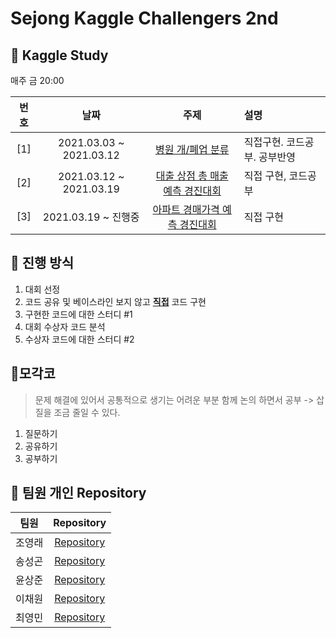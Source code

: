 # Sejong Kaggle Challengers 2nd


## 📌 Kaggle Study 

매주 금 20:00

| 번호 | 날짜 | 주제 | 설명 |
|:---:|:---:|:---:|:---|
| [1] |2021.03.03 ~ 2021.03.12| [병원 개/폐업 분류](https://dacon.io/competitions/official/9565/overview/)|직접구현. 코드공부. 공부반영 |
| [2] |2021.03.12 ~ 2021.03.19| [대출 상점 총 매출 예측 경진대회](https://dacon.io/competitions/official/136/overview/description/)|직접 구현, 코드공부 |
| [3] |2021.03.19 ~ 진행중| [아파트 경매가격 예측 경진대회](https://dacon.io/competitions/official/17801/overview/description/)|직접 구현 |


## 📌 진행 방식 

1. 대회 선정
2. 코드 공유 및 베이스라인 보지 않고 <u>**직접**</u> 코드 구현
3. 구현한 코드에 대한 스터디 #1
4. 대회 수상자 코드 분석
5. 수상자 코드에 대한 스터디 #2

## 📌모각코
> 문제 해결에 있어서 공통적으로 생기는 어려운 부분 함께 논의 하면서 공부 -> 삽질을 조금 줄일 수 있다.

1. 질문하기
2. 공유하기
3. 공부하기

## 📌 팀원 개인 Repository

| 팀원 | Repository |
| :--------: | :--------: |
| 조영래 |[Repository](https://github.com/Sejong-Kaggle-Challengers-2nd/Cho-D-YoungRae)|
| 송성곤 |[Repository](https://github.com/Sejong-Kaggle-Challengers-2nd/Sunggon_Song)|
| 윤상준 |[Repository](https://github.com/Sejong-Kaggle-Challengers-2nd/Yoon_SangJun)|
| 이채원 |[Repository](https://github.com/Sejong-Kaggle-Challengers-2nd/chaewon)|
| 최영민 |[Repository](https://github.com/Sejong-Kaggle-Challengers-2nd/Choi_YoungMin)|



